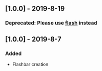 ## [1.0.0] - 2019-8-19

### Deprecated: Please use [flash](https://pub.dev/packages/flash) instead

## [1.0.0] - 2019-8-7

### Added
- Flashbar creation
